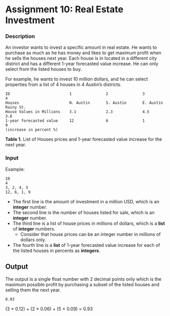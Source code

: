 # Assignment 10: Real Estate Investment

### Description
An investor wants to invest a specific amount in real estate. 
He wants to purchase as much as he has money and likes to get maximum profit when he sells the houses next year. 
Each house is in located in a different city district and has a different 1-year forecasted value increase. 
He can only select from the listed houses to buy.

For example, he wants to invest 10 million dollars, and he can select properties from a list of 4 houses in
4 Austin’s districts.
``` 
ID                          1               2               3               4
Houses                      N. Austin       S. Austin       E. Austin       Rainy St.
House Values in Millions    3.1             2.3             4.5             3.6
1-year forecasted value     12              6               1               9
(increase in percent %)
```
**Table 1.** List of Houses prices and 1-year forecasted value increase for the next year.

### Input
Example:
``` 
10
4
3, 2, 4, 5
12, 6, 1, 9

```

- The first line is the amount of investment in a million USD, which is an **integer** number.
- The second line is the number of houses listed for sale, which is an **integer** number.
- The third line is a list of house prices in millions of dollars, which is a **list** of **integer** numbers.
  - Consider that house prices can be an integer number in millions of dollars only.
- The fourth line is a **list** of 1-year forecasted value increase for each of the listed houses in percents as **integers**.


## Output
The output is a single float number with 2 decimal points only which is the maximum possible profit by
purchasing a subset of the listed houses and selling them the next year.
``` 
0.93
```
(3 × 0.12) + (2 × 0.06) + (5 × 0.09) = 0.93
